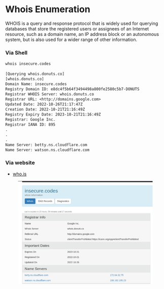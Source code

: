 # Whois Enumeration



WHOIS is a query and response protocol that is widely used for querying databases that store the registered users or assignees of an Internet resource, such as a domain name, an IP address block or an autonomous system, but is also used for a wider range of other information.

### Via Shell

```
whois insecure.codes

[Querying whois.donuts.co]
[whois.donuts.co]
Domain Name: insecure.codes
Registry Domain ID: e8dc4f5b64f3494498a800fe2580c5b7-DONUTS
Registrar WHOIS Server: whois.donuts.co
Registrar URL: <http://domains.google.com>
Updated Date: 2022-10-26T21:17:47Z
Creation Date: 2022-10-21T21:16:49Z
Registry Expiry Date: 2023-10-21T21:16:49Z
Registrar: Google Inc.
Registrar IANA ID: 895
.
.
.
Name Server: betty.ns.cloudflare.com
Name Server: watson.ns.cloudflare.com
```

### Via website

* [who.is](https://who.is/)

<figure><img src="../../../.gitbook/assets/image (5).png" alt=""><figcaption></figcaption></figure>
